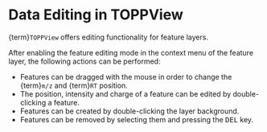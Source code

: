 Data Editing in TOPPView
========================

{term}`TOPPView` offers editing functionality for feature layers.

After enabling the feature editing mode in the context menu of the feature layer, the following actions can be performed:

- Features can be dragged with the mouse in order to change the {term}`m/z` and {term}`RT` position.
- The position, intensity and charge of a feature can be edited by double-clicking a feature.
- Features can be created by double-clicking the layer background.
- Features can be removed by selecting them and pressing the <kbd>DEL</kbd> key.
